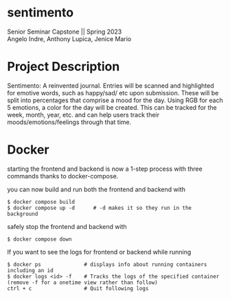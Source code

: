 # sentimento  
Senior Seminar Capstone || Spring 2023  
Angelo Indre, Anthony Lupica, Jenice Mario  
  
  
# Project Description
Sentimento: A reinvented journal. Entries will be scanned and highlighted for emotive words, such as happy/sad/ etc upon submission. These will be split into percentages that comprise a mood for the day. Using RGB for each 5 emotions, a color for the day will be created. This can be tracked for the week, month, year, etc. and can help users track their moods/emotions/feelings through that time. 

# Docker

starting the frontend and backend is now a 1-step process with three commands thanks to docker-compose.

you can now build and run both the frontend and backend with
```
$ docker compose build
$ docker compose up -d      # -d makes it so they run in the background
```
safely stop the frontend and backend with
```
$ docker compose down
```

If you want to see the logs for frontend or backend while running
```
$ docker ps              # displays info about running containers including an id
$ docker logs <id> -f    # Tracks the logs of the specified container (remove -f for a onetime view rather than follow)
ctrl + c                 # Quit following logs
```
